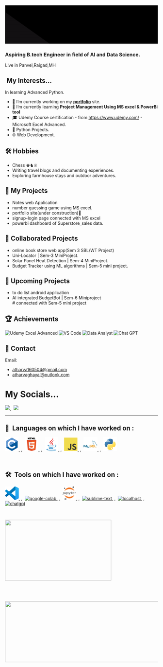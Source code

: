 ![Header GIF](readmebannergif.gif)
<h3 align="left">Aspiring B.tech Engineer in field of AI and Data Science.</h3>
<p>Live in Panvel,Raigad,MH</p>
<h2>  &nbsp;My Interests...</h2>
<p>In learning Advanced Python.</p>


- 🔭 I’m currently working on my **[portfolio](https://github.com/atharvaghayal/portfolio)** site.
- 🌱 I’m currently learning **Project Management Using MS excel & PowerBi tool**
- 🎓 Udemy Course certification - from https://www.udemy.com/ - Microsoft Excel Advanced.
- 🐍 Python Projects.
- 🌐 Web Development.
<h2>🛠️ Hobbies</h2>
<ul>
  <li>Chess ♚♞♕</li>
  <li>Writing travel blogs and documenting experiences.</li>
  <li>Exploring farmhouse stays and outdoor adventures.</li>
</ul>
<h2>📁 My Projects</h2>
<ul>
  <li>Notes web Application</li>
  <li>number guessing game using MS excel.</li>
  <li>portfolio site(under construction)🚧</li>
  <li>signup-login page connected with MS excel</li>
  <li>powerbi dashboard of Superstore_sales data.</li>
</ul>
<h2>📁 Collaborated Projects</h2>
<ul>
   <li>online book store web app(Sem 3 SBL/WT Project)</li>
   <li>Uni-Locator | Sem-3 MiniProject.</li>
  <li>Solar Panel Heat Detection | Sem-4 MiniProject.</li>
  <li>Budget Tracker using ML algorithms | Sem-5 mini project.</li>
</ul>
<h2>📁 Upcoming Projects</h2>
<ul>
   <li>to do list android application</li>
  <li>AI integrated BudgetBot  | Sem-6 Miniproject</li> # connected with Sem-5 mini project
</ul>
<h2>🏆 Achievements</h2>
<p align="left">
  <img src="https://img.shields.io/badge/Udemy-MS%20Excel%20Advanced-orange" alt="Udemy Excel Advanced" />
  <img src="https://img.shields.io/badge/VS%20Code-user-red" alt="VS Code" />
  <img src="https://img.shields.io/badge/Data%20Analyst-learner-darkblue" alt="Data Analyst" />
  <img src="https://img.shields.io/badge/Chat%20GPT-user-green" alt="Chat GPT" />
</p>
<h2>📌 Contact</h2>
<p>Email:</p>
<ul>
  <li><a href="mailto:atharva160504@gmail.com">atharva160504@gmail.com</a></li>
  <li><a href="mailto:atharvaghayal@outlook.com">atharvaghayal@outlook.com</a></li>
</ul>

<h1 align="left">My Socials...</h1>

<p align="left">
  <a href="https://www.instagram.com/_atharvaghayal/">
    <img height="50" src="https://upload.wikimedia.org/wikipedia/commons/thumb/a/a5/Instagram_icon.png/2048px-Instagram_icon.png"/>
  </a> &nbsp;
  <a href="https://www.linkedin.com/in/atharva-ghayal/">
    <img height="50" src="https://upload.wikimedia.org/wikipedia/commons/c/ca/LinkedIn_logo_initials.png"/>
  </a>
</p>

---  
  
<h2> 🚀 &nbsp;Languages on which I have worked on :</h2>

<p align="left">
  <a href="https://www.cprogramming.com/" rel="noreferrer">
      <img src="https://raw.githubusercontent.com/devicons/devicon/master/icons/c/c-original.svg" alt="c" width="45" height="45"/>
  </a> &nbsp;,&nbsp;
  <a href="https://www.w3.org/html/" rel="noreferrer">
      <img src="https://raw.githubusercontent.com/devicons/devicon/master/icons/html5/html5-original-wordmark.svg" alt="html5" width="45" height="45"/>
  </a> &nbsp;,&nbsp;
  <a href="https://www.java.com" rel="noreferrer">
      <img src="https://raw.githubusercontent.com/devicons/devicon/master/icons/java/java-original.svg" alt="java" width="45" height="45"/>
  </a> &nbsp;,&nbsp;
  <a href="https://developer.mozilla.org/en-US/docs/Web/JavaScript" rel="noreferrer">
      <img src="https://raw.githubusercontent.com/devicons/devicon/master/icons/javascript/javascript-original.svg" alt="javascript" width="45" height="45"/>
  </a> &nbsp;,&nbsp;
  <a href="https://www.mysql.com/" rel="noreferrer">
      <img src="https://raw.githubusercontent.com/devicons/devicon/master/icons/mysql/mysql-original-wordmark.svg" alt="mysql" width="45" height="45"/>
  </a> &nbsp;,&nbsp;
  <a href="https://www.python.org" rel="noreferrer">
      <img src="https://raw.githubusercontent.com/devicons/devicon/master/icons/python/python-original.svg" alt="python" width="45" height="45"/>
  </a>
</p>
<br>
<h2> 🛠️ &nbsp;Tools on which I have worked on :</h2>
<p align="left">
  <!-- VS Code -->
  <a href="https://code.visualstudio.com/" rel="noreferrer">
      <img src="https://raw.githubusercontent.com/devicons/devicon/master/icons/vscode/vscode-original.svg" alt="vscode" width="45" height="45"/>
  </a> &nbsp;,&nbsp;

  <!-- Google Colab -->
  <a href="https://colab.research.google.com/" rel="noreferrer">
      <img src="https://upload.wikimedia.org/wikipedia/commons/d/d0/Google_Colaboratory_SVG_Logo.svg" alt="google-colab" width="45" height="45"/>
  </a> &nbsp;,&nbsp;

  <!-- Jupyter Notebook -->
  <a href="https://jupyter.org/" rel="noreferrer">
      <img src="https://raw.githubusercontent.com/devicons/devicon/master/icons/jupyter/jupyter-original-wordmark.svg" alt="jupyter-notebook" width="45" height="45"/>
  </a> &nbsp;,&nbsp;

  <!-- Sublime Text -->
  <a href="https://www.sublimetext.com/" rel="noreferrer">
      <img src="https://upload.wikimedia.org/wikipedia/en/d/d2/Sublime_Text_3_logo.png" alt="sublime-text" width="45" height="45"/>
  </a> &nbsp;,&nbsp;

  <!-- Localhost -->
  <a href="http://localhost/" rel="noreferrer">
      <img src="https://cdn-icons-png.flaticon.com/512/1930/1930112.png" alt="localhost" width="45" height="45"/>
  </a> &nbsp;,&nbsp;

  <!-- ChatGPT -->
  <a href="https://chat.openai.com/" rel="noreferrer">
      <img src="https://upload.wikimedia.org/wikipedia/commons/0/04/ChatGPT_logo.svg" alt="chatgpt" width="45" height="45"/>
  </a>
</p>
<br>
<p align="left">
  <img width="350" height="200" src="https://github-readme-stats.vercel.app/api/top-langs/?username=atharvaghayal&size_weight=0.15&count_weight=0.5&layout=compact&theme=tokyonight">
</p>
<br>
<div id="header" align="center">
  <img src="https://komarev.com/ghpvc/?username=atharvaghayal&style=for-the-badge&color=blue" alt=""/>
</div>
<br>
<img src="githubfooter.gif" width="1500" height="200">
